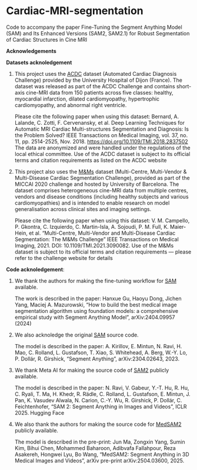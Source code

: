 # Cardiac-MRI-segmentation
Code to accompany the paper Fine-Tuning the Segment Anything Model (SAM) and Its Enhanced Versions (SAM2, SAM2.1) for Robust Segmentation of Cardiac Structures in Cine MRI


**Acknowledgements**

**Datasets acknoledgement**
1. This project uses the [ACDC](https://www.creatis.insa-lyon.fr/Challenge/acdc/databases.html) dataset (Automated Cardiac Diagnosis Challenge) provided by the University Hospital of Dijon (France). The dataset was released as part of the ACDC Challenge and contains short-axis cine-MRI data from 150 patients across five classes: healthy, myocardial infarction, dilated cardiomyopathy, hypertrophic cardiomyopathy, and abnormal right ventricle.
  
   Please cite the following paper when using this dataset:
   Bernard, A. Lalande, C. Zotti, F. Cervenansky, et al. Deep Learning Techniques for Automatic MRI Cardiac Multi-structures Segmentation and Diagnosis: Is the Problem Solved? IEEE Transactions on Medical Imaging, vol. 37, no. 11, pp. 2514-2525, Nov. 2018. https://doi.org/10.1109/TMI.2018.2837502
   The data are anonymized and were handled under the regulations of the local ethical committee. Use of the ACDC dataset is subject to its official terms and citation requirements as listed on the ACDC website

4. This project also uses the [M&Ms](https://www.ub.edu/mnms/) dataset (Multi-Centre, Multi-Vendor & Multi-Disease Cardiac Segmentation Challenge), provided as part of the MICCAI 2020 challenge and hosted by University of Barcelona. The dataset comprises heterogeneous cine-MRI data from multiple centres, vendors and disease conditions (including healthy subjects and various cardiomyopathies) and is intended to enable research on model generalisation across clinical sites and imaging settings.

   Please cite the following paper when using this dataset: V. M. Campello, P. Gkontra, C. Izquierdo, C. Martin-Isla, A. Sojoudi, P. M. Full, K. Maier-Hein, et al. “Multi-Centre, Multi-Vendor and Multi-Disease Cardiac Segmentation: The M&Ms Challenge” IEEE Transactions on Medical Imaging, 2021. DOI: 10.1109/TMI.2021.3090082.
   Use of the M&Ms dataset is subject to its official terms and citation requirements — please refer to the challenge website for details

**Code acknoledgement**:

1. We thank the authors for making the fine-tuning workflow for [SAM](mazurowski-lab/finetune-SAM) available.

   The work is described in the paper: Hanxue Gu, Haoyu Dong, Jichen Yang, Maciej A. Mazurowski, “How to build the best medical image segmentation algorithm using foundation models: a comprehensive empirical study with Segment Anything Model”, arXiv:2404.09957 (2024)

3. We also acknoledge the original [SAM](facebookresearch/segment-anything) source code.

   The model is described in the paper: A. Kirillov, E. Mintun, N. Ravi, H. Mao, C. Rolland, L. Gustafson, T. Xiao, S. Whitehead, A. Berg, W.-Y. Lo, P. Dollár, R. Girshick, “Segment Anything”, arXiv:2304.02643, 2023.

3. We thank Meta AI for making the source code of [SAM2](facebookresearch/sam2) publicly available.

   The model is described in the paper: N. Ravi, V. Gabeur, Y.-T. Hu, R. Hu, C. Ryali, T. Ma, H. Khedr, R. Rädle, C. Rolland, L. Gustafson, E. Mintun, J. Pan, K. Vasudev Alwala, N. Carion, C.-Y. Wu, R. Girshick, P. Dollár, C. Feichtenhofer, “SAM 2: Segment Anything in Images and Videos”, ICLR 2025. Hugging Face

2. We also thank the authors for making the source code for [MedSAM2](bowang-lab/MedSAM2) publicly available.

   The model is described in the pre-print: Jun Ma, Zongxin Yang, Sumin Kim, Bihui Chen, Mohammed Baharoon, Adibvafa Fallahpour, Reza Asakereh, Hongwei Lyu, Bo Wang, “MedSAM2: Segment Anything in 3D Medical Images and Videos”, arXiv pre-print arXiv:2504.03600, 2025.
